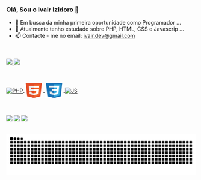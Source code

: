 ### Olá, Sou o Ivair Izidoro 👋


- 🔭 Em busca da minha primeira oportunidade como Programador ...
- 🌱 Atualmente tenho estudado sobre PHP, HTML, CSS e Javascrip ...
- 📫 Contacte - me no email: ivair.dev@gmail.com

##

<div><br>
  <a href="https://github.com/ivairizidoro">
  <img height="160em" src="https://github-readme-stats.vercel.app/api?username=ivairizidoro&show_icons=true&theme=dark&include_all_commits=true&count_private=true"/>
  <img height="160em" src="https://github-readme-stats.vercel.app/api/top-langs/?username=ivairizidoro&layout=compact&langs_count=7&theme=dark"/>
</div>
  
 ## 

<div style="display: inline_block"><br>
  
  <img align="center" alt="PHP" heigth=40 width="50" src="https://cdn.jsdelivr.net/gh/devicons/devicon/icons/php/php-plain.svg" />    
  <img align="center" alt="HTML" height="40" width="50" src="https://raw.githubusercontent.com/devicons/devicon/master/icons/html5/html5-original.svg" />
  <img align="center" alt="CSS" height="40" width="50" src="https://raw.githubusercontent.com/devicons/devicon/master/icons/css3/css3-original.svg" />
  <img align="center" alt="JS" heigth="40" width="50" src="https://cdn.jsdelivr.net/gh/devicons/devicon/icons/javascript/javascript-plain.svg" />
  
</div>
  
  ##
  
 <div style="display: inline_block"><br> 
   <a href="https://instagram.com/ivair_izidoro" target="_blank"><img src="https://img.shields.io/badge/-Instagram-%23E4405F?style=for-the-badge&logo=instagram&logoColor=white" target="_blank"></a>
 	<a href = "mailto:ivair.dev@gmail.com"><img src="https://img.shields.io/badge/-Gmail-%23333?style=for-the-badge&logo=gmail&logoColor=white" target="_blank"></a>
  <a href="https://www.linkedin.com/in/ivair-izidoro/" target="_blank"><img src="https://img.shields.io/badge/-LinkedIn-%230077B5?style=for-the-badge&logo=linkedin&logoColor=white" target="_blank"></a> 
 </div>
  
  ##
  
 <div style="display: inline_block">
   
  ![Snake animation](https://github.com/ivairizidoro/ivairizidoro/blob/output/github-contribution-grid-snake.svg)
 
</div>
